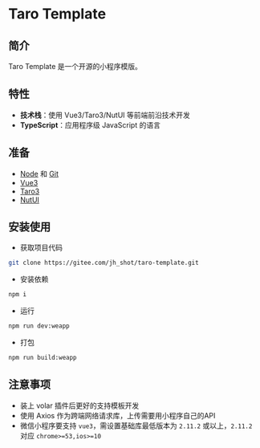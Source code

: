 # Taro Template

## 简介

Taro Template 是一个开源的小程序模版。

## 特性

- **技术栈**：使用 Vue3/Taro3/NutUI 等前端前沿技术开发
- **TypeScript**：应用程序级 JavaScript 的语言

## 准备

- [Node](http://nodejs.org/) 和 [Git](https://git-scm.com/)
- [Vue3](https://cn.vuejs.org/guide/introduction.html)
- [Taro3](https://taro-docs.jd.com/docs)
- [NutUI](https://nutui.jd.com/taro/vue/4x/#/zh-CN/guide/intro)

## 安装使用

- 获取项目代码

```bash
git clone https://gitee.com/jh_shot/taro-template.git
```

- 安装依赖

```bash
npm i
```

- 运行

```bash
npm run dev:weapp
```

- 打包

```bash
npm run build:weapp
```

## 注意事项

- 装上 volar 插件后更好的支持模板开发
- 使用 Axios 作为跨端网络请求库，上传需要用小程序自己的API
- 微信小程序要支持 `vue3`，需设置基础库最低版本为 `2.11.2` 或以上，`2.11.2` 对应 `chrome>=53,ios>=10`
